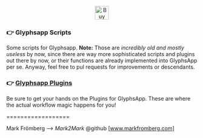 <p align="center"> 
<a href='https://ko-fi.com/M4M580HG' target='_blank'><img height='36' style='border:0px;height:36px;' src='https://az743702.vo.msecnd.net/cdn/kofi1.png?v=0' border='0' alt='Buy Me a Coffee at ko-fi.com' /></a>
</p>

### :point_right: Glyphsapp Scripts

Some scripts for Glyphsapp. **Note:** Those are *incredibly old and mostly useless* by now, since there are way more sophisticated scripts and plugins out there by now, or their functions are already implemented into GlyphsApp per se. Anyway, feel free to pul requests for improvements or descendants.

### :point_right: [Glyphsapp Plugins](https://github.com/Mark2Mark/Glyphsapp-Plugins)

Be sure to get your hands on the Plugins for GlyphsApp. These are where the actual workflow magic happens for you!

==================

Mark Frömberg -->
*Mark2Mark* @github
[www.markfromberg.com]
